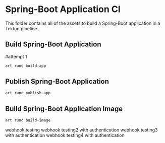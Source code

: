 # Spring-Boot Application CI

This folder contains all of the assets to build a Spring-Boot application in a Tekton pipeline.

## Build Spring-Boot Application
#attempt 1
```bash
art runc build-app
```
## Publish Spring-Boot Application

```bash
art runc publish-app
```

## Build Spring-Boot Application Image

```bash
art runc build-image
```
webhook testing
webhook testing2 with authentication
webhook testing3 with authentication
webhook testing4 with authentication
